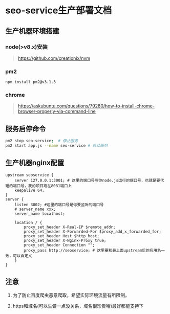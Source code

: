 # seo-service生产部署文档

## 生产机器环境搭建

### node(>v8.x)安装
> https://github.com/creationix/nvm

### pm2

`npm install pm2@v3.1.3`

### chrome

>https://askubuntu.com/questions/79280/how-to-install-chrome-browser-properly-via-command-line

## 服务启停命令

```sh
pm2 stop seo-service;  # 停止服务
pm2 start app.js --name seo-service # 启动服务
```

## 生产机器nginx配置

```nginx
upstream seoservice {
    server 127.0.0.1:3001; # 这里的端口号写你node.js运行的端口号，也就是要代理的端口号，我的项目跑在8081端口上
    keepalive 64;
}
server {
    listen 3002; #这里的端口号是你要监听的端口号
    # server_name xxx;
    server_name localhost;

    location / {
        proxy_set_header X-Real-IP $remote_addr;
        proxy_set_header X-Forwarded-For $proxy_add_x_forwarded_for;
        proxy_set_header Host $http_host;
        proxy_set_header X-Nginx-Proxy true;
        proxy_set_header Connection "";
        proxy_pass http://seoservice; # 这里要和最上面upstream后的应用名一致，可以自定义
    }
}
```

## 注意

1. 为了防止百度爬虫恶意爬取，希望实际环境流量有所限制。

2. https和域名(可以生僻一点没关系，域名很珍贵哈)最好都能支持下
